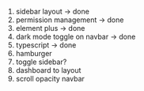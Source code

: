 1. sidebar layout -> done
2. permission management -> done
3. element plus -> done
4. dark mode toggle on navbar -> done
5. typescript -> done
6. hamburger
7. toggle sidebar?
8. dashboard to layout
9. scroll opacity navbar